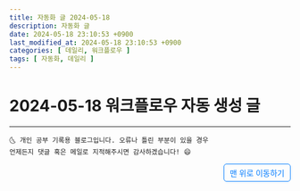 ```yaml
---
title: 자동화 글 2024-05-18
description: 자동화 글
date: 2024-05-18 23:10:53 +0900
last_modified_at: 2024-05-18 23:10:53 +0900
categories: [ 데일리, 워크플로우 ]
tags: [ 자동화, 데일리 ]
---
```


# 2024-05-18 워크플로우 자동 생성 글

***
    🌜 개인 공부 기록용 블로그입니다. 오류나 틀린 부분이 있을 경우 
    언제든지 댓글 혹은 메일로 지적해주시면 감사하겠습니다! 😄

<a href="#" style="display: inline-block; padding: 5px 10px; color: #007bff; text-decoration: none; border: 0.5px solid #007bff; border-radius: 5px; float: right;">맨 위로 이동하기</a>